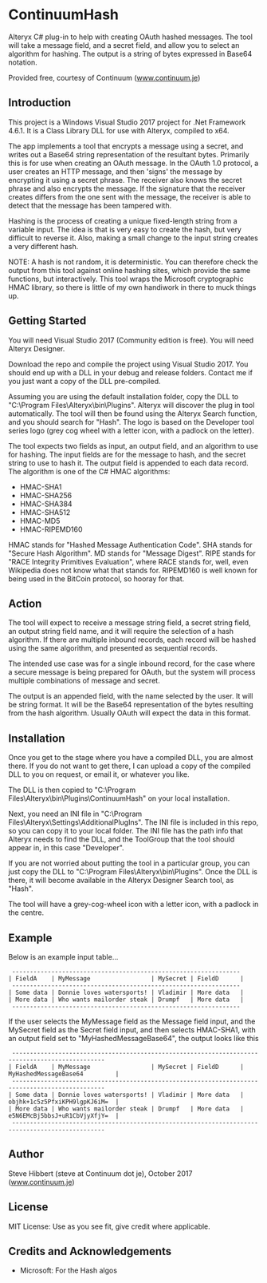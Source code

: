 # ContinuumHash

Alteryx C# plug-in to help with creating OAuth hashed messages.  The tool will take a message field, and a secret field, and allow you to select an algorithm for hashing.  The output is a string of bytes expressed in Base64 notation.

Provided free, courtesy of Continuum (www.continuum.je)



## Introduction

This project is a Windows Visual Studio 2017 project for .Net Framework 4.6.1.  It is a Class Library DLL for use with Alteryx, compiled to x64.

The app implements a tool that encrypts a message using a secret, and writes out a Base64 string representation of the resultant bytes.  Primarily this is for use when creating an OAuth message.  In the OAuth 1.0 protocol, a user creates an HTTP message, and then 'signs' the message by encrypting it using a secret phrase.  The receiver also knows the secret phrase and also encrypts the message.  If the signature that the receiver creates differs from the one sent with the message, the receiver is able to detect that the message has been tampered with.

Hashing is the process of creating a unique fixed-length string from a variable input.  The idea is that is very easy to create the hash, but very difficult to reverse it.  Also, making a small change to the input string creates a very different hash.

NOTE: A hash is not random, it is deterministic.  You can therefore check the output from this tool against online hashing sites, which provide the same functions, but interactively.  This tool wraps the Microsoft cryptographic HMAC library, so there is little of my own handiwork in there to muck things up.  



## Getting Started

You will need Visual Studio 2017 (Community edition is free).  You will need Alteryx Designer.

Download the repo and compile the project using Visual Studio 2017.  You should end up with a DLL in your debug and release folders.  Contact me if you just want a copy of the DLL pre-compiled.

Assuming you are using the default installation folder, copy the DLL to "C:\Program Files\Alteryx\bin\Plugins".  Alteryx will discover the plug in tool automatically.  The tool will then be found using the Alteryx Search function, and you should search for "Hash".  The logo is based on the Developer tool series logo (grey cog wheel with a letter icon, with a padlock on the letter).  

The tool expects two fields as input, an output field, and an algorithm to use for hashing.  The input fields are for the message to hash, and the secret string to use to hash it.  The output field is appended to each data record.  The algorithm is one of the C# HMAC algorithms:
 
 - HMAC-SHA1
 - HMAC-SHA256
 - HMAC-SHA384
 - HMAC-SHA512
 - HMAC-MD5
 - HMAC-RIPEMD160
 
HMAC stands for "Hashed Message Authentication Code".  SHA stands for "Secure Hash Algorithm".  MD stands for "Message Digest".  RIPE stands for "RACE Integrity Primitives Evaluation", where RACE stands for, well, even Wikipedia does not know what that stands for.  RIPEMD160 is well known for being used in the BitCoin protocol, so hooray for that.



## Action

The tool will expect to receive a message string field, a secret string field, an output string field name, and it will require the selection of a hash algorithm.  If there are multiple inbound records, each record will be hashed using the same algorithm, and presented as sequential records.  

The intended use case was for a single inbound record, for the case where a secure message is being prepared for OAuth, but the system will process multiple combinations of message and secret.

The output is an appended field, with the name selected by the user.  It will be string format.  It will be the Base64 representation of the bytes resulting from the hash algorithm.  Usually OAuth will expect the data in this format.



## Installation

Once you get to the stage where you have a compiled DLL, you are almost there.  If you do not want to get there, I can upload a copy of the compiled DLL to you on request, or email it, or whatever you like.

The DLL is then copied to "C:\Program Files\Alteryx\bin\Plugins\ContinuumHash" on your local installation.  

Next, you need an INI file in "C:\Program Files\Alteryx\Settings\AdditionalPlugIns".  The INI file is included in this repo, so you can copy it to your local folder.  The INI file has the path info that Alteryx needs to find the DLL, and the ToolGroup that the tool should appear in, in this case "Developer".

If you are not worried about putting the tool in a particular group, you can just copy the DLL to "C:\Program Files\Alteryx\bin\Plugins".  Once the DLL is there, it will become available in the Alteryx Designer Search tool, as "Hash".

The tool will have a grey-cog-wheel icon with a letter icon, with a padlock in the centre.



## Example

Below is an example input table...

```
 ----------------------------------------------------------------
| FieldA    | MyMessage                 | MySecret | FieldD      |
 ----------------------------------------------------------------
| Some data | Donnie loves watersports! | Vladimir | More data   |
| More data | Who wants mailorder steak | Drumpf   | More data   |
 ----------------------------------------------------------------
```

If the user selects the MyMessage field as the Message field input, and the MySecret field as the Secret field input, and then selects HMAC-SHA1, with an output field set to "MyHashedMessageBase64", the output looks like this

```
 ------------------------------------------------------------------------------------------------
| FieldA    | MyMessage                 | MySecret | FieldD      | MyHashedMessageBase64         |
 ------------------------------------------------------------------------------------------------
| Some data | Donnie loves watersports! | Vladimir | More data   | objhk+1c5z5PfxiKPH9lgpKJ6iM=  | 
| More data | Who wants mailorder steak | Drumpf   | More data   | e5N6EMcBj5bbsJ+uR1CbVjyXfjY=  |
 ------------------------------------------------------------------------------------------------
```


## Author

Steve Hibbert (steve at Continuum dot je), October 2017 (www.continuum.je)



## License

MIT License: Use as you see fit, give credit where applicable.



## Credits and Acknowledgements

 - Microsoft: For the Hash algos 